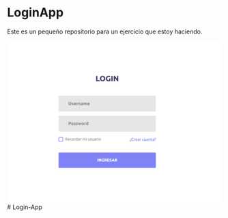 # LoginApp

Este es un pequeño repositorio para un ejercicio que estoy haciendo.


![](https://github.com/Klerith/angular-login-demoapp/blob/master/src/assets/images/demo.png?raw=true)# Login-App
